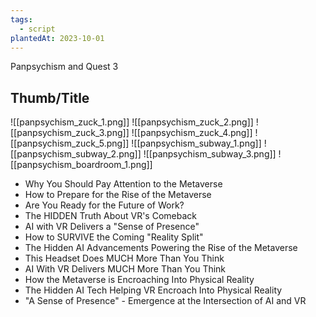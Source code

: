 ```yaml
---
tags:
  - script
plantedAt: 2023-10-01
---
```

Panpsychism and Quest 3

## Thumb/Title

![[panpsychism_zuck_1.png]]
![[panpsychism_zuck_2.png]]
![[panpsychism_zuck_3.png]]
![[panpsychism_zuck_4.png]]
![[panpsychism_zuck_5.png]]
![[panpsychism_subway_1.png]]
![[panpsychism_subway_2.png]]
![[panpsychism_subway_3.png]]
![[panpsychism_boardroom_1.png]]

* Why You Should Pay Attention to the Metaverse
* How to Prepare for the Rise of the Metaverse
* Are You Ready for the Future of Work?
* The HIDDEN Truth About VR's Comeback
* AI with VR Delivers a "Sense of Presence"
* How to SURVIVE the Coming "Reality Split"
* The Hidden AI Advancements Powering the Rise of the Metaverse
* This Headset Does MUCH More Than You Think
* AI With VR Delivers MUCH More Than You Think
* How the Metaverse is Encroaching Into Physical Reality
* The Hidden AI Tech Helping VR Encroach Into Physical Reality
* "A Sense of Presence" - Emergence at the Intersection of AI and VR
